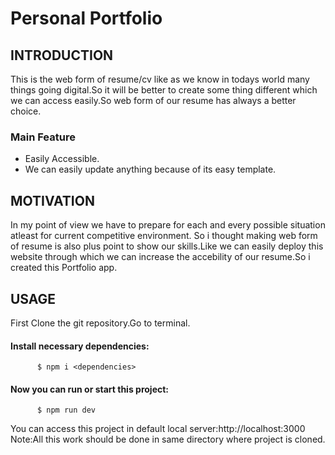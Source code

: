 # Personal Portfolio


## INTRODUCTION
This is the web form of resume/cv like as we know in todays world many  things going digital.So it will be better to create some thing different which we can access easily.So web form of our resume has always a better choice.
### Main Feature
* Easily Accessible. 
* We can easily update anything because of its easy template. 



## MOTIVATION
 In my point of view we have to prepare for each and every possible situation atleast for current competitive environment.
 So i thought making web form of resume is also plus point to show our skills.Like we can easily deploy this website through which we can increase the accebility of our resume.So i created this Portfolio app.
 


## USAGE
First Clone the git repository.Go to terminal.
   #### Install necessary dependencies:
          $ npm i <dependencies>
   #### Now you can run or start this project:
          $ npm run dev     


You can access this project in default local server:http://localhost:3000 <br/>
Note:All this work should be done in same directory where project is cloned.

